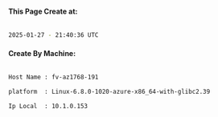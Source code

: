 
   
#### This Page Create at:

```bash

2025-01-27 - 21:40:36 UTC

```

#### Create By Machine:

```bash

Host Name : fv-az1768-191

platform  : Linux-6.8.0-1020-azure-x86_64-with-glibc2.39

Ip Local  : 10.1.0.153

```

